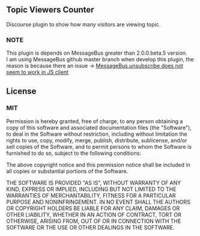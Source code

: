 ## Topic Viewers Counter

Discourse plugin to show how many visitors are viewing topic.

### NOTE

This plugin is depends on MessageBus greater than 2.0.0.beta.5 version.  
I am using MessageBus github master branch when develop this plugin, the reason is because there an issue -> [MessageBus.unsubscribe does not seem to
work in JS client](https://github.com/SamSaffron/message_bus/issues/83)


## License 
### MIT
Permission is hereby granted, free of charge, to any person obtaining a copy of this software and associated documentation files (the "Software"), to deal in the Software without restriction, including without limitation the rights to use, copy, modify, merge, publish, distribute, sublicense, and/or sell copies of the Software, and to permit persons to whom the Software is furnished to do so, subject to the following conditions:

The above copyright notice and this permission notice shall be included in all copies or substantial portions of the Software.

THE SOFTWARE IS PROVIDED "AS IS", WITHOUT WARRANTY OF ANY KIND, EXPRESS OR IMPLIED, INCLUDING BUT NOT LIMITED TO THE WARRANTIES OF MERCHANTABILITY, FITNESS FOR A PARTICULAR PURPOSE AND NONINFRINGEMENT. IN NO EVENT SHALL THE AUTHORS OR COPYRIGHT HOLDERS BE LIABLE FOR ANY CLAIM, DAMAGES OR OTHER LIABILITY, WHETHER IN AN ACTION OF CONTRACT, TORT OR OTHERWISE, ARISING FROM, OUT OF OR IN CONNECTION WITH THE SOFTWARE OR THE USE OR OTHER DEALINGS IN THE SOFTWARE.
